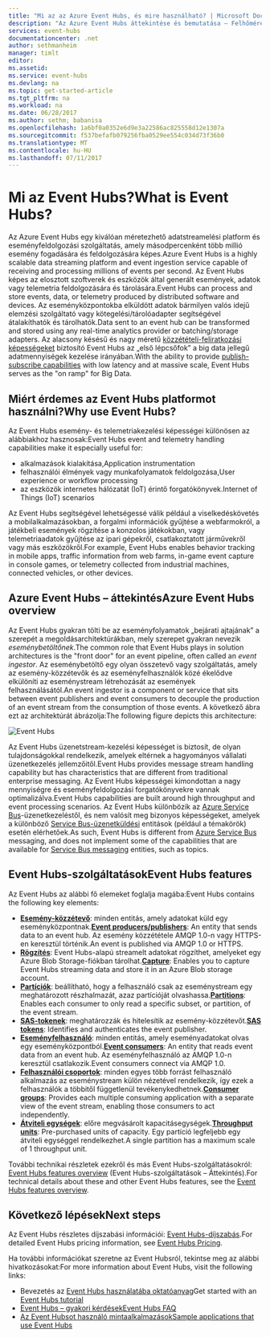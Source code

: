 ```yaml
---
title: "Mi az az Azure Event Hubs, és mire használható? | Microsoft Docs"
description: "Az Azure Event Hubs áttekintése és bemutatása – Felhőméretű telemetriaadat-feldolgozás webhelyekről, alkalmazásokból és eszközökről származó adatok esetén"
services: event-hubs
documentationcenter: .net
author: sethmanheim
manager: timlt
editor: 
ms.assetid: 
ms.service: event-hubs
ms.devlang: na
ms.topic: get-started-article
ms.tgt_pltfrm: na
ms.workload: na
ms.date: 06/28/2017
ms.author: sethm; babanisa
ms.openlocfilehash: 1a6bf0a0352e6d9e3a22586ac825558d12e1307a
ms.sourcegitcommit: f537befafb079256fba0529ee554c034d73f36b0
ms.translationtype: MT
ms.contentlocale: hu-HU
ms.lasthandoff: 07/11/2017
---
```

# <a name="what-is-event-hubs"></a><span data-ttu-id="21e31-103">Mi az Event Hubs?</span><span class="sxs-lookup"><span data-stu-id="21e31-103">What is Event Hubs?</span></span>

<span data-ttu-id="21e31-104">Az Azure Event Hubs egy kiválóan méretezhető adatstreamelési platform és eseményfeldolgozási szolgáltatás, amely másodpercenként több millió esemény fogadására és feldolgozására képes.</span><span class="sxs-lookup"><span data-stu-id="21e31-104">Azure Event Hubs is a highly scalable data streaming platform and event ingestion service capable of receiving and processing millions of events per second.</span></span> <span data-ttu-id="21e31-105">Az Event Hubs képes az elosztott szoftverek és eszközök által generált események, adatok vagy telemetria feldolgozására és tárolására.</span><span class="sxs-lookup"><span data-stu-id="21e31-105">Event Hubs can process and store events, data, or telemetry produced by distributed software and devices.</span></span> <span data-ttu-id="21e31-106">Az eseményközpontokba elküldött adatok bármilyen valós idejű elemzési szolgáltató vagy kötegelési/tárolóadapter segítségével átalakíthatók és tárolhatók.</span><span class="sxs-lookup"><span data-stu-id="21e31-106">Data sent to an event hub can be transformed and stored using any real-time analytics provider or batching/storage adapters.</span></span> <span data-ttu-id="21e31-107">Az alacsony késésű és nagy méretű [közzétételi-feliratkozási képességeket](https://msdn.microsoft.com/library/aa560414.aspx) biztosító Event Hubs az „első lépcsőfok” a big data jellegű adatmennyiségek kezelése irányában.</span><span class="sxs-lookup"><span data-stu-id="21e31-107">With the ability to provide [publish-subscribe capabilities](https://msdn.microsoft.com/library/aa560414.aspx) with low latency and at massive scale, Event Hubs serves as the "on ramp" for Big Data.</span></span>

## <a name="why-use-event-hubs"></a><span data-ttu-id="21e31-108">Miért érdemes az Event Hubs platformot használni?</span><span class="sxs-lookup"><span data-stu-id="21e31-108">Why use Event Hubs?</span></span>

<span data-ttu-id="21e31-109">Az Event Hubs esemény- és telemetriakezelési képességei különösen az alábbiakhoz hasznosak:</span><span class="sxs-lookup"><span data-stu-id="21e31-109">Event Hubs event and telemetry handling capabilities make it especially useful for:</span></span>

* <span data-ttu-id="21e31-110">alkalmazások kialakítása,</span><span class="sxs-lookup"><span data-stu-id="21e31-110">Application instrumentation</span></span>
* <span data-ttu-id="21e31-111">felhasználói élmények vagy munkafolyamatok feldolgozása,</span><span class="sxs-lookup"><span data-stu-id="21e31-111">User experience or workflow processing</span></span>
* <span data-ttu-id="21e31-112">az eszközök internetes hálózatát (IoT) érintő forgatókönyvek.</span><span class="sxs-lookup"><span data-stu-id="21e31-112">Internet of Things (IoT) scenarios</span></span>

<span data-ttu-id="21e31-113">Az Event Hubs segítségével lehetségessé válik például a viselkedéskövetés a mobilalkalmazásokban, a forgalmi információk gyűjtése a webfarmokról, a játékbeli események rögzítése a konzolos játékokban, vagy telemetriaadatok gyűjtése az ipari gépekről, csatlakoztatott járművekről vagy más eszközökről.</span><span class="sxs-lookup"><span data-stu-id="21e31-113">For example, Event Hubs enables behavior tracking in mobile apps, traffic information from web farms, in-game event capture in console games, or telemetry collected from industrial machines, connected vehicles, or other devices.</span></span>

## <a name="azure-event-hubs-overview"></a><span data-ttu-id="21e31-114">Azure Event Hubs – áttekintés</span><span class="sxs-lookup"><span data-stu-id="21e31-114">Azure Event Hubs overview</span></span>

<span data-ttu-id="21e31-115">Az Event Hubs gyakran tölti be az eseményfolyamatok „bejárati ajtajának” a szerepét a megoldásarchitektúrákban, mely szerepet gyakran nevezik *eseménybetöltőnek*.</span><span class="sxs-lookup"><span data-stu-id="21e31-115">The common role that Event Hubs plays in solution architectures is the "front door" for an event pipeline, often called an *event ingestor*.</span></span> <span data-ttu-id="21e31-116">Az eseménybetöltő egy olyan összetevő vagy szolgáltatás, amely az esemény-közzétevők és az eseményfelhasználók közé ékelődve elkülöníti az eseménystream létrehozását az események felhasználásától.</span><span class="sxs-lookup"><span data-stu-id="21e31-116">An event ingestor is a component or service that sits between event publishers and event consumers to decouple the production of an event stream from the consumption of those events.</span></span> <span data-ttu-id="21e31-117">A következő ábra ezt az architektúrát ábrázolja:</span><span class="sxs-lookup"><span data-stu-id="21e31-117">The following figure depicts this architecture:</span></span>

![Event Hubs](./media/event-hubs-what-is-event-hubs/event_hubs_full_pipeline.png)

<span data-ttu-id="21e31-119">Az Event Hubs üzenetstream-kezelési képességet is biztosít, de olyan tulajdonságokkal rendelkezik, amelyek eltérnek a hagyományos vállalati üzenetkezelés jellemzőitől.</span><span class="sxs-lookup"><span data-stu-id="21e31-119">Event Hubs provides message stream handling capability but has characteristics that are different from traditional enterprise messaging.</span></span> <span data-ttu-id="21e31-120">Az Event Hubs képességei kimondottan a nagy mennyiségre és eseményfeldolgozási forgatókönyvekre vannak optimalizálva.</span><span class="sxs-lookup"><span data-stu-id="21e31-120">Event Hubs capabilities are built around high throughput and event processing scenarios.</span></span> <span data-ttu-id="21e31-121">Az Event Hubs különbözik az [Azure Service Bus](https://azure.microsoft.com/services/service-bus/)-üzenetkezeléstől, és nem valósít meg bizonyos képességeket, amelyek a különböző [Service Bus-üzenetküldési](/azure/service-bus-messaging/) entitások (például a témakörök) esetén elérhetőek.</span><span class="sxs-lookup"><span data-stu-id="21e31-121">As such, Event Hubs is different from [Azure Service Bus](https://azure.microsoft.com/services/service-bus/) messaging, and does not implement some of the capabilities that are available for [Service Bus messaging](/azure/service-bus-messaging/) entities, such as topics.</span></span>

## <a name="event-hubs-features"></a><span data-ttu-id="21e31-122">Event Hubs-szolgáltatások</span><span class="sxs-lookup"><span data-stu-id="21e31-122">Event Hubs features</span></span>

<span data-ttu-id="21e31-123">Az Event Hubs az alábbi fő elemeket foglalja magába:</span><span class="sxs-lookup"><span data-stu-id="21e31-123">Event Hubs contains the following key elements:</span></span>

- <span data-ttu-id="21e31-124">[**Esemény-közzétevő**](event-hubs-features.md#event-publishers): minden entitás, amely adatokat küld egy eseményközpontnak.</span><span class="sxs-lookup"><span data-stu-id="21e31-124">[**Event producers/publishers**](event-hubs-features.md#event-publishers): An entity that sends data to an event hub.</span></span> <span data-ttu-id="21e31-125">Az esemény közzététele AMQP 1.0-n vagy HTTPS-en keresztül történik.</span><span class="sxs-lookup"><span data-stu-id="21e31-125">An event is published via AMQP 1.0 or HTTPS.</span></span>
- <span data-ttu-id="21e31-126">[**Rögzítés**](event-hubs-features.md#capture): Event Hubs-alapú streamelt adatokat rögzíthet, amelyeket egy Azure Blob Storage-fiókban tárolhat.</span><span class="sxs-lookup"><span data-stu-id="21e31-126">[**Capture**](event-hubs-features.md#capture): Enables you to capture Event Hubs streaming data and store it in an Azure Blob storage account.</span></span>
- <span data-ttu-id="21e31-127">[**Partíciók**](event-hubs-features.md#partitions): beállítható, hogy a felhasználó csak az eseménystream egy meghatározott részhalmazát, azaz partícióját olvashassa.</span><span class="sxs-lookup"><span data-stu-id="21e31-127">[**Partitions**](event-hubs-features.md#partitions): Enables each consumer to only read a specific subset, or partition, of the event stream.</span></span>
- <span data-ttu-id="21e31-128">[**SAS-tokenek**](event-hubs-features.md#sas-tokens): meghatározzák és hitelesítik az esemény-közzétevőt.</span><span class="sxs-lookup"><span data-stu-id="21e31-128">[**SAS tokens**](event-hubs-features.md#sas-tokens): Identifies and authenticates the event publisher.</span></span>
- <span data-ttu-id="21e31-129">[**Eseményfelhasználó**](event-hubs-features.md#event-consumers): minden entitás, amely eseményadatokat olvas egy eseményközpontból.</span><span class="sxs-lookup"><span data-stu-id="21e31-129">[**Event consumers**](event-hubs-features.md#event-consumers): An entity that reads event data from an event hub.</span></span> <span data-ttu-id="21e31-130">Az eseményfelhasználó az AMQP 1.0-n keresztül csatlakozik.</span><span class="sxs-lookup"><span data-stu-id="21e31-130">Event consumers connect via AMQP 1.0.</span></span> 
- <span data-ttu-id="21e31-131">[**Felhasználói csoportok**](event-hubs-features.md#consumer-groups): minden egyes több forrást felhasználó alkalmazás az eseménystream külön nézetével rendelkezik, így ezek a felhasználók a többitől függetlenül tevékenykedhetnek.</span><span class="sxs-lookup"><span data-stu-id="21e31-131">[**Consumer groups**](event-hubs-features.md#consumer-groups): Provides each multiple consuming application with a separate view of the event stream, enabling those consumers to act independently.</span></span>
- <span data-ttu-id="21e31-132">[**Átviteli egységek**](event-hubs-features.md#capacity): előre megvásárolt kapacitásegységek.</span><span class="sxs-lookup"><span data-stu-id="21e31-132">[**Throughput units**](event-hubs-features.md#capacity): Pre-purchased units of capacity.</span></span> <span data-ttu-id="21e31-133">Egy partíció legfeljebb egy átviteli egységgel rendelkezhet.</span><span class="sxs-lookup"><span data-stu-id="21e31-133">A single partition has a maximum scale of 1 throughput unit.</span></span>

<span data-ttu-id="21e31-134">További technikai részletek ezekről és más Event Hubs-szolgáltatásokról: [Event Hubs features overview](event-hubs-features.md) (Event Hubs-szolgáltatások – Áttekintés).</span><span class="sxs-lookup"><span data-stu-id="21e31-134">For technical details about these and other Event Hubs features, see the [Event Hubs features overview](event-hubs-features.md).</span></span> 

## <a name="next-steps"></a><span data-ttu-id="21e31-135">Következő lépések</span><span class="sxs-lookup"><span data-stu-id="21e31-135">Next steps</span></span>

<span data-ttu-id="21e31-136">Az Event Hubs részletes díjszabási információi: [Event Hubs-díjszabás](https://azure.microsoft.com/pricing/details/event-hubs/).</span><span class="sxs-lookup"><span data-stu-id="21e31-136">For detailed Event Hubs pricing information, see [Event Hubs Pricing](https://azure.microsoft.com/pricing/details/event-hubs/).</span></span>

<span data-ttu-id="21e31-137">Ha további információkat szeretne az Event Hubsról, tekintse meg az alábbi hivatkozásokat:</span><span class="sxs-lookup"><span data-stu-id="21e31-137">For more information about Event Hubs, visit the following links:</span></span>

* <span data-ttu-id="21e31-138">Bevezetés az [Event Hubs használatába oktatóanyag](event-hubs-dotnet-standard-getstarted-send.md)</span><span class="sxs-lookup"><span data-stu-id="21e31-138">Get started with an [Event Hubs tutorial](event-hubs-dotnet-standard-getstarted-send.md)</span></span>
* [<span data-ttu-id="21e31-139">Event Hubs – gyakori kérdések</span><span class="sxs-lookup"><span data-stu-id="21e31-139">Event Hubs FAQ</span></span>](event-hubs-faq.md)
* [<span data-ttu-id="21e31-140">Az Event Hubsot használó mintaalkalmazások</span><span class="sxs-lookup"><span data-stu-id="21e31-140">Sample applications that use Event Hubs</span></span>](https://github.com/Azure/azure-event-hubs/tree/master/samples)
 
 

